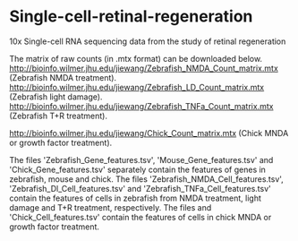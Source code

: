 # Single-cell-retinal-regeneration
10x Single-cell RNA sequencing data from the study of retinal regeneration

The matrix of raw counts (in .mtx format) can be downloaded below.
http://bioinfo.wilmer.jhu.edu/jiewang/Zebrafish_NMDA_Count_matrix.mtx (Zebrafish NMDA treatment).
http://bioinfo.wilmer.jhu.edu/jiewang/Zebrafish_LD_Count_matrix.mtx (Zebrafish light damage).
http://bioinfo.wilmer.jhu.edu/jiewang/Zebrafish_TNFa_Count_matrix.mtx (Zebrafish T+R treatment).

http://bioinfo.wilmer.jhu.edu/jiewang/Chick_Count_matrix.mtx (Chick MNDA or growth factor treatment).

The files 'Zebrafish_Gene_features.tsv', 'Mouse_Gene_features.tsv' and 'Chick_Gene_features.tsv' separately contain the features of genes in zebrafish, mouse and chick. 
The files 'Zebrafish_NMDA_Cell_features.tsv', 'Zebrafish_Dl_Cell_features.tsv' and 'Zebrafish_TNFa_Cell_features.tsv' contain the features of cells in zebrafish from NMDA treatment, light damage and T+R treatment, respectively. 
The files and 'Chick_Cell_features.tsv' contain the features of cells in chick MNDA or growth factor treatment. 
